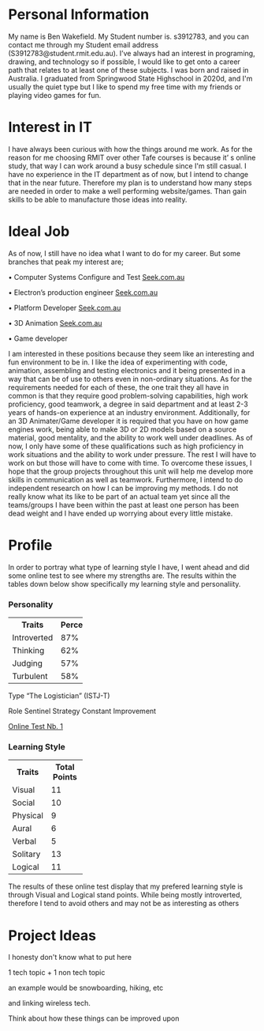 <!doctype html>
<html>
<body>

<h1>Personal Information</h1>
<p>My name is Ben Wakefield. My Student number is. s3912783, and you can contact me through my Student email address (S3912783@student.rmit.edu.au).
I’ve always had an interest in programing, drawing, and technology so if possible, I would like to get onto a career path that relates to at least one of these subjects. I was born and raised in Australia. 
I graduated from Springwood State Highschool in 2020d, and I'm usually the quiet type but I like to spend my free time with my friends or playing video games for fun.</p>

<h1>Interest in IT</h1>
<p>I have always been curious with how the things around me work. As for the reason for me choosing RMIT over other Tafe courses is because it’ s online study, that way I can work around a busy schedule since I'm still casual. I have no experience in the IT department as of now, but I intend to change that in the near future. Therefore my plan is to understand how many steps are needed in order to make a well performing website/games. Than gain skills to be able to manufacture those ideas into reality.</p>

<h1>Ideal Job</h1>
<p>As of now, I still have no idea what I want to do for my career. But some branches that peak my interest are;</p>
<p>•	Computer Systems Configure and Test
<a href="https://www.seek.com.au/job/52531566?type=promoted#searchRequestToken=9f8832fd-c94f-4e02-9891-bf28722b0595">Seek.com.au</a></p>
<p>•	Electron’s production engineer 
<a href="https://www.seek.com.au/job/52500325?type=standard#searchRequestToken=82b12d87-2498-4ed0-97e1-b30600aee2d7">Seek.com.au</a></p>
<p>•	Platform Developer
<a href="https://www.seek.com.au/job/52356347?type=standout#searchRequestToken=1fc6d478-638b-448e-84dd-fc8979b774c5">Seek.com.au</a></p>
<p>•	3D Animation 
<a href="https://www.seek.com.au/job/52500335?type=promoted#searchRequestToken=f376626f-69e5-471b-b537-edf57daba2e2">Seek.com.au</a></p>
<p>•	Game developer</p>
<p>I am interested in these positions because they seem like an interesting and fun environment to be in. I like the idea of experimenting with code, animation, assembling and testing electronics and it being presented in a way that can be of use to others even in non-ordinary situations.
As for the requirements needed for each of these, the one trait they all have in common is that they require good problem-solving capabilities, high work proficiency, good teamwork, a degree in said department and at least 2-3 years of hands-on experience at an industry environment. Additionally, for an 3D Animater/Game developer it is required that you have on how game engines work, being able to make 3D or 2D models based on a source material, good mentality, and the ability to work well under deadlines.
As of now, I only have some of these qualifications such as high proficiency in work situations and the ability to work under pressure. The rest I will have to work on but those will have to come with time. 
To overcome these issues, I hope that the group projects throughout this unit will help me develop more skills in communication as well as teamwork. Furthermore, I intend to do independent research on how I can be improving my methods.
I do not really know what its like to be part of an actual team yet since all the teams/groups I have been within the past at least one person has been dead weight and I have ended up worrying about every little mistake. 
</p>
<h1>Profile</h1>
<p>In order to portray what type of learning style I have, I went ahead and did some online test to see where my strengths are. The results within the tables down below show specifically my learning style and personaliity.</p>
      
<p>
      <h3>Personality</h3>
    <table style="width:30%">
      <tr>
          <th>Traits</th>
          <th>Percentage</th>
      </tr>
      <tr>
          <td>Introverted</td>
          <td>87%</td>
      </tr>
      <tr>
          <td>Thinking</td>
          <td>62%</td>
      </tr>
      <tr>
           <td>Judging</td>
           <td>57%</td>
      </tr>       <tr>
        <td>Turbulent</td>       
        <td>58%</td>
      </tr>
</table></p>
<p>Type	“The Logistician” (ISTJ-T)</p>      
Role	Sentinel
Strategy	Constant Improvement</p>
  <p><a href="https://www.16personalities.com">Online Test Nb. 1</a></p>
    <h3>Learning Style</h3>
<p><table style="width:30%">
    <tr>
      <th>Traits</th>
      <th>Total Points</th>
    </tr>
    <tr>
      <td>Visual</td>
      <td>11</td>
    </tr>
    <tr>
      <td>Social</td>
      <td>10</td>
    </tr>
    <tr>
      <td>Physical</td>
      <td>9</td>
    </tr>
    <tr>
      <td>Aural</td>
      <td>6</td>
    </tr>
    <tr>
      <td>Verbal</td>
      <td>5</td>
    </tr>
    <tr>
      <td>Solitary</td>
      <td>13</td>
    </tr>
    <tr>
      <td>Logical</td>
      <td>11</td>
    </tr>
  </table></p>

<p>The results of these online test display that my prefered learning style is through Visual and Logical stand points. While being mostly introverted, therefore I tend to avoid others and may not be as interesting as others</p>

<h1>Project Ideas</h1>
<p>I honesty don't know what to put here</p>
<p>1 tech topic + 1 non tech topic</p>
<p>an example would be snowboarding, hiking, etc</p>
<p>and linking wireless tech. </p>
<p>Think about how these things can be improved upon </p>


</body>
</html>
